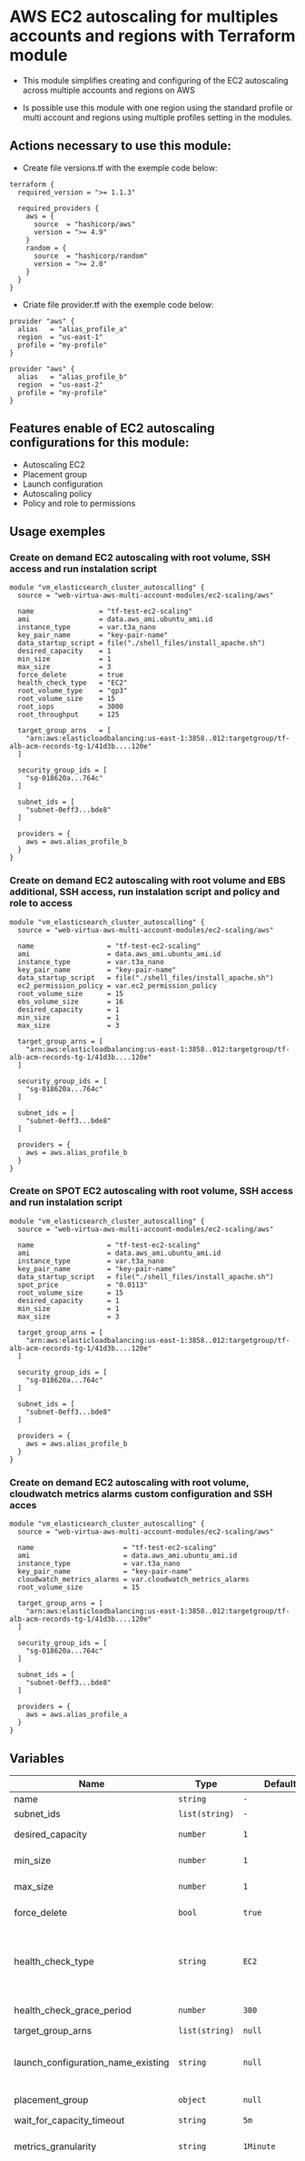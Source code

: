 # AWS EC2 autoscaling for multiples accounts and regions with Terraform module
* This module simplifies creating and configuring of the EC2 autoscaling across multiple accounts and regions on AWS

* Is possible use this module with one region using the standard profile or multi account and regions using multiple profiles setting in the modules.

## Actions necessary to use this module:

* Create file versions.tf with the exemple code below:
```hcl
terraform {
  required_version = ">= 1.1.3"

  required_providers {
    aws = {
      source  = "hashicorp/aws"
      version = ">= 4.9"
    }
    random = {
      source  = "hashicorp/random"
      version = ">= 2.0"
    }
  }
}
```

* Criate file provider.tf with the exemple code below:
```hcl
provider "aws" {
  alias   = "alias_profile_a"
  region  = "us-east-1"
  profile = "my-profile"
}

provider "aws" {
  alias   = "alias_profile_b"
  region  = "us-east-2"
  profile = "my-profile"
}
```


## Features enable of EC2 autoscaling configurations for this module:

- Autoscaling EC2
- Placement group
- Launch configuration
- Autoscaling policy
- Policy and role to permissions

## Usage exemples


### Create on demand EC2 autoscaling with root volume, SSH access and run instalation script

```hcl
module "vm_elasticsearch_cluster_autoscalling" {
  source = "web-virtua-aws-multi-account-modules/ec2-scaling/aws"

  name                = "tf-test-ec2-scaling"
  ami                 = data.aws_ami.ubuntu_ami.id
  instance_type       = var.t3a_nano
  key_pair_name       = "key-pair-name"
  data_startup_script = file("./shell_files/install_apache.sh")
  desired_capacity    = 1
  min_size            = 1
  max_size            = 3
  force_delete        = true
  health_check_type   = "EC2"
  root_volume_type    = "gp3"
  root_volume_size    = 15
  root_iops           = 3000
  root_throughput     = 125

  target_group_arns   = [
    "arn:aws:elasticloadbalancing:us-east-1:3858..012:targetgroup/tf-alb-acm-records-tg-1/41d3b....120e"
  ]

  security_group_ids = [
    "sg-018620a...764c"
  ]

  subnet_ids = [
    "subnet-0eff3...bde8"
  ]

  providers = {
    aws = aws.alias_profile_b
  }
}
```

### Create on demand EC2 autoscaling with root volume and EBS additional, SSH access, run instalation script and policy and role to access

```hcl
module "vm_elasticsearch_cluster_autoscalling" {
  source = "web-virtua-aws-multi-account-modules/ec2-scaling/aws"

  name                  = "tf-test-ec2-scaling"
  ami                   = data.aws_ami.ubuntu_ami.id
  instance_type         = var.t3a_nano
  key_pair_name         = "key-pair-name"
  data_startup_script   = file("./shell_files/install_apache.sh")
  ec2_permission_policy = var.ec2_permission_policy
  root_volume_size      = 15
  ebs_volume_size       = 16
  desired_capacity      = 1
  min_size              = 1
  max_size              = 3

  target_group_arns = [
    "arn:aws:elasticloadbalancing:us-east-1:3858..012:targetgroup/tf-alb-acm-records-tg-1/41d3b....120e"
  ]

  security_group_ids = [
    "sg-018620a...764c"
  ]

  subnet_ids = [
    "subnet-0eff3...bde8"
  ]

  providers = {
    aws = aws.alias_profile_b
  }
}
```

### Create on SPOT EC2 autoscaling with root volume, SSH access and run instalation script

```hcl
module "vm_elasticsearch_cluster_autoscalling" {
  source = "web-virtua-aws-multi-account-modules/ec2-scaling/aws"

  name                  = "tf-test-ec2-scaling"
  ami                   = data.aws_ami.ubuntu_ami.id
  instance_type         = var.t3a_nano
  key_pair_name         = "key-pair-name"
  data_startup_script   = file("./shell_files/install_apache.sh")
  spot_price            = "0.0113"
  root_volume_size      = 15
  desired_capacity      = 1
  min_size              = 1
  max_size              = 3

  target_group_arns = [
    "arn:aws:elasticloadbalancing:us-east-1:3858..012:targetgroup/tf-alb-acm-records-tg-1/41d3b....120e"
  ]

  security_group_ids = [
    "sg-018620a...764c"
  ]

  subnet_ids = [
    "subnet-0eff3...bde8"
  ]

  providers = {
    aws = aws.alias_profile_b
  }
}
```

### Create on demand EC2 autoscaling with root volume, cloudwatch metrics alarms custom configuration and SSH acces

```hcl
module "vm_elasticsearch_cluster_autoscalling" {
  source = "web-virtua-aws-multi-account-modules/ec2-scaling/aws"

  name                      = "tf-test-ec2-scaling"
  ami                       = data.aws_ami.ubuntu_ami.id
  instance_type             = var.t3a_nano
  key_pair_name             = "key-pair-name"
  cloudwatch_metrics_alarms = var.cloudwatch_metrics_alarms
  root_volume_size          = 15

  target_group_arns = [
    "arn:aws:elasticloadbalancing:us-east-1:3858..012:targetgroup/tf-alb-acm-records-tg-1/41d3b....120e"
  ]

  security_group_ids = [
    "sg-018620a...764c"
  ]

  subnet_ids = [
    "subnet-0eff3...bde8"
  ]

  providers = {
    aws = aws.alias_profile_a
  }
}
```


## Variables

| Name | Type | Default | Required | Description | Options |
|------|-------------|------|---------|:--------:|:--------|
| name | `string` | `-` | yes | Name for auto scalling | `-` |
| subnet_ids | `list(string)` | `-` | yes | Subnet ID's | `-` |
| desired_capacity | `number` | `1` | no | Desired capacity of the instances | `-` |
| min_size | `number` | `1` | no | Min capacity of the instances | `-` |
| max_size | `number` | `1` | no | Max capacity of the instances | `-` |
| force_delete | `bool` | `true` | no | Force delete when terminated instances | `*`false <br> `*`true |
| health_check_type | `string` | `EC2` | no | Health checking type, can be EC2 or ELB. When using ELB as the health_check_type, health_check_grace_period is required | `*`EC2 <br> `*`ELB |
| health_check_grace_period | `number` | `300` | no | Define a period to health check | `-` |
| target_group_arns | `list(string)` | `null` | no | Target groups ARN's | `-` |
| launch_configuration_name_existing | `string` | `null` | no | Launch configuration name, if defined will be used on autoscaling group else will be created a new | `-` |
| placement_group | `object` | `null` | no | AWS placement group to create instances | `-` |
| wait_for_capacity_timeout | `string` | `5m` | no | Time to waiting capacity | `-` |
| metrics_granularity | `string` | `1Minute` | no | The granularity to associate with the metrics to collect, by default is 1Minute | `-` |
| enabled_metrics | `list(string)` | `null` | no | A list of metrics to collect. The allowed values are GroupDesiredCapacity, GroupInServiceCapacity, GroupPendingCapacity, GroupMinSize, GroupMaxSize, GroupInServiceInstances, GroupPendingInstances, GroupStandbyInstances, GroupStandbyCapacity, GroupTerminatingCapacity, GroupTerminatingInstances, GroupTotalCapacity, GroupTotalInstances | `-` |
| capacity_rebalance | `bool` | `false` | no | Define if will have capacity to rebalance | `*`false <br> `*`true |
| default_cooldown | `string` | `null` | no | Time between a scaling activity and the succeeding scaling activity | `-` |
| termination_policies | `list(string)` | `["Default"]` | no | A list of policies to decide how the instances in the Auto Scaling Group should be terminated, the allowed values are OldestInstance, NewestInstance, OldestLaunchConfiguration, ClosestToNextInstanceHour, OldestLaunchTemplate, AllocationStrategy and Default | `-` |
| max_instance_lifetime | `number` | `null` | no | The maximum amount of time, in seconds, that an instance can be in service, values must be either equal to 0 or between 86400 and 31536000 seconds | `-` |
| ou_name | `string` | `no` | no | Organization unit name | `-` |
| use_tags_default | `bool` | `true` | no | If true will be use the tags default to instance, volume and elastic IP | `*`false <br> `*`true |
| tags | `map(any)` | `{}` | no | Tags to EC2 instance autoscaling | `-` |
| name_autoscaling_policy_up | `string` | `null` | no | "Name for auto scalling UP | `-` |
| name_autoscaling_policy_down | `string` | `null` | no | Name for auto scalling DOWN" | `-` |
| scaling_adjustment_up | `number` | `1` | no | Scaling adjustment up | `-` |
| scaling_adjustment_down | `number` | `-1` | no | Scaling adjustment down | `-` |
| adjustment_type_up | `string` | `ChangeInCapacity` | no | Adjustment type up | `-` |
| adjustment_type_down | `string` | `ChangeInCapacity` | no | Adjustment type down | `-` |
| cooldown_up | `number` | `300` | no | Cooldown up | `-` |
| cooldown_down | `number` | `300` | no | Cooldown down | `-` |
| policy_type_up | `string` | `null` | no | Policy type up | `-` |
| policy_type_down | `string` | `null` | no | Policy type down | `-` |
| cloudwatch_metrics_alarms | `list(object)` | `object` | no | Define the metrics and alarmes for autoscaling, by default implements scaling up from 70% to CPU and scaling down from 20% CPU | `-` |
| ami | `string` | `-` | yes | AMI Instance type | `-` |
| name_launch_config | `string` | `null` | no | Name to launch config | `-` |
| security_group_ids | `list(string)` | `[]` | no | ID's of the security groups | `-` |
| instance_type | `string` | `t2.micro` | no | Instance type | `-` |
| key_pair_name | `string` | `null` | no | Key Pair to Access SSH | `-` |
| data_startup_script | `string` | `-` | no | Shell script to run when starting instance | `-` |
| spot_price | `string` | `null` | no | The maximum price to request on the spot market. Defaults to on-demand price, exemple value 0.018 | `-` |
| associate_public_ip_address | `bool` | `true` | no | If true will be associate a public IP to instance | `*`false <br> `*`true |
| enable_monitoring | `bool` | `true` | no | Enables/disables detailed monitoring | `*`false <br> `*`true |
| iam_instance_profile_name | `string` | `null` | no | The name of the existing IAM profile to attach to the instance granting permissions to the instance, if null this module will allow creating the IAM profile or not defining any profile | `-` |
| root_volume_size | `number` | `-` | yes | Size to root volume | `-` |
| root_volume_type | `string` | `gp3` | no | Root volume type | `-` |
| root_encrypted | `bool` | `false` | no | Root volume encrypted | `*`false <br> `*`true |
| root_iops | `number` | `3000` | no | Root volume IOPS | `-` |
| root_throughput | `number` | `125` | no | Root volume throughput | `-` |
| root_delete_on_termination | `bool` | `true` | no | Root volume termination | `*`false <br> `*`true |
| ebs_volume_size | `number` | `null` | no | Size to volume device EBS | `-` |
| ebs_volume_type | `string` | `gp3` | no | Type to volume device EBS | `-` |
| ebs_device_name | `string` | `/dev/sda2` | no | Name to source volume device EBS | `-` |
| ebs_encrypted | `bool` | `false` | no | Encryption to EBS | `*`false <br> `*`true |
| ebs_iops | `number` | `3000` | no | IOPS to EBS | `-` |
| ebs_throughput | `number` | `125` | no | Throughput to EBS | `-` |
| ebs_snapshot_id | `string` | `null` | no | Snapshot ID to EBS | `-` |
| ebs_delete_on_termination | `bool` | `true` | no | EBS termination | `*`false <br> `*`true |
| ec2_policy_path | `string` | `/` | no | Path to EC2 policy | `-` |
| ec2_permission_policy | `any` | `null` | no | Policy with the permissions to EC2, should be fomated as json | `-` |
| ec2_assume_role | `any` | `object` | no | Policy with the permissions to EC2, should be fomated as json | `-` |

* Model of variable cloudwatch_metrics_alarms
OBS: By default will be implements scaling up from 70% to CPU and scaling down from 20% CPU, else will be used the the values defined in this variable
```hcl
variable "cloudwatch_metrics_alarms" {
  description = "Define the metrics and alarmes for autoscaling, by default implements scaling up from 70% to CPU and scaling down from 20% CPU"
  type = list(object({
    scaling_type        = optional(string, "cpu")
    is_scaling_up       = optional(bool, true)
    alarm_name          = optional(string)
    alarm_description   = optional(string, null)
    comparison_operator = optional(string, "GreaterThanOrEqualToThreshold")
    namespace           = optional(string, "AWS/EC2")
    metric_name         = optional(string, "CPUUtilization")
    threshold           = optional(number, null)
    evaluation_periods  = optional(number, null)
    period              = optional(number, null)
    statistic           = optional(string, "Average")
  }))
  default = [
    {
      scaling_type        = "cpu"
      is_scaling_up       = true
      alarm_description   = "Monitors CPU utilization to up scaling"
      comparison_operator = "GreaterThanOrEqualToThreshold"
      metric_name         = "CPUUtilization"
      threshold           = 50
      evaluation_periods  = 2
      period              = 120
    },
    {
      scaling_type        = "cpu"
      is_scaling_up       = false
      alarm_description   = "Monitors CPU utilization to down scaling"
      comparison_operator = "LessThanOrEqualToThreshold"
      metric_name         = "CPUUtilization"
      threshold           = 15
      evaluation_periods  = 2
      period              = 120
    },
  ]
}
```

* Model of variable ec2_permission_policy
```hcl
variable "ec2_permission_policy" {
  description = "Policy with the permissions to EC2"
  type        = any
  default = {
    "Version" = "2012-10-17"
    "Statement" = [
      {
        "Effect" : "Allow",
        "Action" : [
          "s3:Getobject",
          "s3:List*"
        ]
        "Resource" : [
          "*"
        ]
      }
    ]
  }
}
```

* Model of variable placement_group
```hcl
description = "AWS placement group to create instances"
  type = object({
    name     = string
    strategy = string
  })
  default = {
    name     = "the-name"
    strategy = "cluster"
  }
```

## Resources

| Name | Type |
|------|------|
| [aws_launch_configuration.create_launch_config](https://registry.terraform.io/providers/hashicorp/aws/latest/docs/resources/launch_configuration) | resource |
| [aws_placement_group.create_placement_group](https://registry.terraform.io/providers/hashicorp/aws/latest/docs/resources/placement_group) | resource |
| [aws_autoscaling_group.create_autoscaling_group](https://registry.terraform.io/providers/hashicorp/aws/latest/docs/resources/autoscaling_group) | resource |
| [aws_autoscaling_policy.create_policy_up](https://registry.terraform.io/providers/hashicorp/aws/latest/docs/resources/autoscaling_policy) | resource |
| [aws_autoscaling_policy.create_policy_down](https://registry.terraform.io/providers/hashicorp/aws/latest/docs/resources/autoscaling_policy) | resource |
| [aws_cloudwatch_metric_alarm.create_alarm_scale_up](https://registry.terraform.io/providers/hashicorp/aws/latest/docs/resources/cloudwatch_metric_alarm) | resource |
| [aws_cloudwatch_metric_alarm.create_alarm_scale_down](https://registry.terraform.io/providers/hashicorp/aws/latest/docs/resources/cloudwatch_metric_alarm) | resource |
| [aws_iam_policy.create_ec2_policy](https://registry.terraform.io/providers/hashicorp/aws/latest/docs/resources/iam_policy) | resource |
| [aws_iam_role.create_ec2_role](https://registry.terraform.io/providers/hashicorp/aws/latest/docs/resources/iam_role) | resource |
| [aws_iam_policy_attachment.create_ec2_attachment_policy_role](https://registry.terraform.io/providers/hashicorp/aws/3.29.1/docs/resources/iam_policy_attachment) | resource |
| [aws_iam_instance_profile.create_ec2_profile](https://registry.terraform.io/providers/hashicorp/aws/latest/docs/resources/iam_instance_profile) | resource |

## Outputs

| Name | Description |
|------|-------------|
| `launch_configuration` | Launch configuration |
| `launch_configuration_arn` | Launch configuration ARN |
| `placement_group` | Placement group |
| `autoscaling_group` | Autoscaling group |
| `autoscaling_policy_up` | Autoscaling policy UP |
| `autoscaling_policy_down` | Autoscaling policy down |
| `ec2_policy` | EC2 policy |
| `ec2_role` | EC2 role |
| `ec2_attachment_policy_role` | EC2 attachment policy role |
| `ec2_profile` | EC2 profile |
